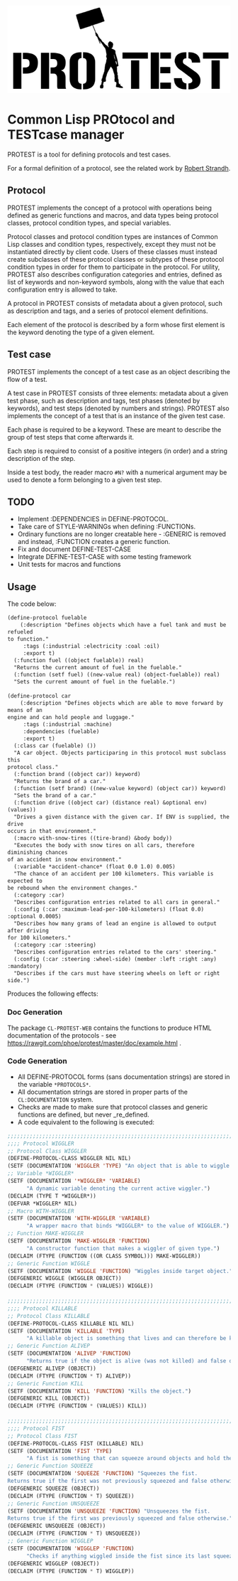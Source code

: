 <p align="center">
  <img src="logo.png">
</p>

# Common Lisp PROtocol and TESTcase manager

PROTEST is a tool for defining protocols and test cases.

For a formal definition of a protocol, see the related work by
[Robert Strandh](http://metamodular.com/protocol.pdf).

## Protocol

PROTEST implements the concept of a protocol with operations being defined as
generic functions and macros, and data types being protocol classes, protocol
condition types, and special variables.

Protocol classes and protocol condition types are instances of Common Lisp
classes and condition types, respectively, except they must not be instantiated
directly by client code. Users of these classes must instead create subclasses
of these protocol classes or subtypes of these protocol condition types in order
for them to participate in the protocol. For utility, PROTEST also describes
configuration categories and entries, defined as list of keywords and
non-keyword symbols, along with the value that each configuration entry is
allowed to take.

A protocol in PROTEST consists of metadata about a given protocol, such as
description and tags, and a series of protocol element definitions.

Each element of the protocol is described by a form whose first element is the
keyword denoting the type of a given element.

## Test case

PROTEST implements the concept of a test case as an object describing the flow
of a test.

A test case in PROTEST consists of three elements: metadata about a
given test phase, such as description and tags, test phases (denoted by
keywords), and test steps (denoted by numbers and strings). PROTEST also
implements the concept of a test that is an instance of the given test case.

Each phase is required to be a keyword. These are meant to describe the group of
test steps that come afterwards it.

Each step is required to consist of a positive integers (in order) and a string
description of the step.

Inside a test body, the reader macro `#N?` with a numerical argument may be
used to denote a form belonging to a given test step.

## TODO
  * Implement :DEPENDENCIES in DEFINE-PROTOCOL.
  * Take care of STYLE-WARNINGs when defining :FUNCTIONs.
  * Ordinary functions are no longer creatable here - :GENERIC is removed and
  instead, :FUNCTION creates a generic function.
  * Fix and document DEFINE-TEST-CASE
  * Integrate DEFINE-TEST-CASE with some testing framework
  * Unit tests for macros and functions

## Usage
The code below:

```common-lisp
(define-protocol fuelable
    (:description "Defines objects which have a fuel tank and must be refueled
to function."
     :tags (:industrial :electricity :coal :oil)
     :export t)
  (:function fuel ((object fuelable)) real)
  "Returns the current amount of fuel in the fuelable."
  (:function (setf fuel) ((new-value real) (object-fuelable)) real)
  "Sets the current amount of fuel in the fuelable.")

(define-protocol car
    (:description "Defines objects which are able to move forward by means of an
engine and can hold people and luggage."
     :tags (:industrial :machine)
     :dependencies (fuelable)
     :export t)
  (:class car (fuelable) ())
  "A car object. Objects participaring in this protocol must subclass this
protocol class."
  (:function brand ((object car)) keyword)
  "Returns the brand of a car."
  (:function (setf brand) ((new-value keyword) (object car)) keyword)
  "Sets the brand of a car."
  (:function drive ((object car) (distance real) &optional env) (values))
  "Drives a given distance with the given car. If ENV is supplied, the drive
occurs in that environment."
  (:macro with-snow-tires ((tire-brand) &body body))
  "Executes the body with snow tires on all cars, therefore diminishing chances
of an accident in snow environment."
  (:variable *accident-chance* (float 0.0 1.0) 0.005)
  "The chance of an accident per 100 kilometers. This variable is expected to
be rebound when the environment changes."
  (:category :car)
  "Describes configuration entries related to all cars in general."
  (:config (:car :maximum-lead-per-100-kilometers) (float 0.0) :optional 0.0005)
  "Describes how many grams of lead an engine is allowed to output after driving
for 100 kilometers."
  (:category :car :steering)
  "Describes configuration entries related to the cars' steering."
  (:config (:car :steering :wheel-side) (member :left :right :any) :mandatory)
  "Describes if the cars must have steering wheels on left or right side.")
  ```

Produces the following effects:

### Doc Generation
The package `CL-PROTEST-WEB` contains the functions to produce HTML documentation of the protocols - see https://rawgit.com/phoe/protest/master/doc/example.html .

### Code Generation
  * All DEFINE-PROTOCOL forms (sans documentation strings) are stored in the variable `*PROTOCOLS*`.
  * All documentation strings are stored in proper parts of the `CL:DOCUMENTATION` system.
  * Checks are made to make sure that protocol classes and generic functions are defined, but never _re_defined.
  * A code equivalent to the following is executed:

```lisp
;;;;;;;;;;;;;;;;;;;;;;;;;;;;;;;;;;;;;;;;;;;;;;;;;;;;;;;;;;;;;;;;;;;;;;;;;
;;;; Protocol WIGGLER
;; Protocol Class WIGGLER
(DEFINE-PROTOCOL-CLASS WIGGLER NIL NIL)
(SETF (DOCUMENTATION 'WIGGLER 'TYPE) "An object that is able to wiggle.")
;; Variable *WIGGLER*
(SETF (DOCUMENTATION '*WIGGLER* 'VARIABLE)
      "A dynamic variable denoting the current active wiggler.")
(DECLAIM (TYPE T *WIGGLER*))
(DEFVAR *WIGGLER* NIL)
;; Macro WITH-WIGGLER
(SETF (DOCUMENTATION 'WITH-WIGGLER 'VARIABLE)
      "A wrapper macro that binds *WIGGLER* to the value of WIGGLER.")
;; Function MAKE-WIGGLER
(SETF (DOCUMENTATION 'MAKE-WIGGLER 'FUNCTION)
      "A constructor function that makes a wiggler of given type.")
(DECLAIM (FTYPE (FUNCTION ((OR CLASS SYMBOL))) MAKE-WIGGLER))
;; Generic Function WIGGLE
(SETF (DOCUMENTATION 'WIGGLE 'FUNCTION) "Wiggles inside target object.")
(DEFGENERIC WIGGLE (WIGGLER OBJECT))
(DECLAIM (FTYPE (FUNCTION * (VALUES)) WIGGLE))

;;;;;;;;;;;;;;;;;;;;;;;;;;;;;;;;;;;;;;;;;;;;;;;;;;;;;;;;;;;;;;;;;;;;;;;;;
;;;; Protocol KILLABLE
;; Protocol Class KILLABLE
(DEFINE-PROTOCOL-CLASS KILLABLE NIL NIL)
(SETF (DOCUMENTATION 'KILLABLE 'TYPE)
      "A killable object is something that lives and can therefore be killed.")
;; Generic Function ALIVEP
(SETF (DOCUMENTATION 'ALIVEP 'FUNCTION)
      "Returns true if the object is alive (was not killed) and false otherwise.")
(DEFGENERIC ALIVEP (OBJECT))
(DECLAIM (FTYPE (FUNCTION * T) ALIVEP))
;; Generic Function KILL
(SETF (DOCUMENTATION 'KILL 'FUNCTION) "Kills the object.")
(DEFGENERIC KILL (OBJECT))
(DECLAIM (FTYPE (FUNCTION * (VALUES)) KILL))

;;;;;;;;;;;;;;;;;;;;;;;;;;;;;;;;;;;;;;;;;;;;;;;;;;;;;;;;;;;;;;;;;;;;;;;;;
;;;; Protocol FIST
;; Protocol Class FIST
(DEFINE-PROTOCOL-CLASS FIST (KILLABLE) NIL)
(SETF (DOCUMENTATION 'FIST 'TYPE)
      "A fist is something that can squeeze around objects and hold them despite any wiggling. If a fist dies, then it is possible to wiggle out of it.")
;; Generic Function SQUEEZE
(SETF (DOCUMENTATION 'SQUEEZE 'FUNCTION) "Squeezes the fist.
Returns true if the first was not previously squeezed and false otherwise.")
(DEFGENERIC SQUEEZE (OBJECT))
(DECLAIM (FTYPE (FUNCTION * T) SQUEEZE))
;; Generic Function UNSQUEEZE
(SETF (DOCUMENTATION 'UNSQUEEZE 'FUNCTION) "Unsqueezes the fist.
Returns true if the first was previously squeezed and false otherwise.")
(DEFGENERIC UNSQUEEZE (OBJECT))
(DECLAIM (FTYPE (FUNCTION * T) UNSQUEEZE))
;; Generic Function WIGGLEP
(SETF (DOCUMENTATION 'WIGGLEP 'FUNCTION)
      "Checks if anything wiggled inside the fist since its last squeeze.")
(DEFGENERIC WIGGLEP (OBJECT))
(DECLAIM (FTYPE (FUNCTION * T) WIGGLEP))
```
